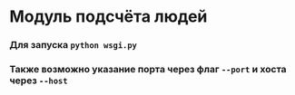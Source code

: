# Модуль подсчёта людей

### Для запуска `python wsgi.py`
### Также возможно указание порта через флаг `--port` и хоста через `--host`
